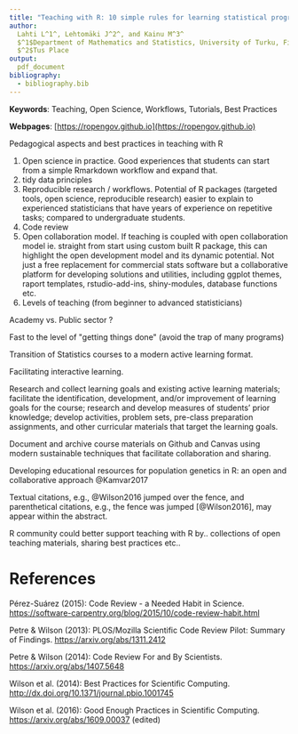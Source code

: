 ```yaml
---
title: "Teaching with R: 10 simple rules for learning statistical programming"
author:
  Lahti L^1^, Lehtomäki J^2^, and Kainu M^3^
  $^1$Department of Mathematics and Statistics, University of Turku, Finland
  $^2$Tus Place
output:
  pdf_document
bibliography:
  - bibliography.bib
---
```


**Keywords**: Teaching, Open Science, Workflows, Tutorials, Best Practices

**Webpages**: [https://ropengov.github.io](https://ropengov.github.io)

Pedagogical aspects and best practices in teaching with R

  1. Open science in practice. Good experiences that students can start from a simple Rmarkdown workflow and expand that.
  1. tidy data principles 
  1. Reproducible research / workflows. Potential of R packages (targeted tools, open science, reproducible research) easier to explain to experienced statisticians that have years of experience on repetitive tasks; compared to undergraduate students. 
  1. Code review
  1. Open collaboration model. If teaching is coupled with open collaboration model ie. straight from start using custom built R package, this can highlight the open development model and its dynamic potential. Not just a free replacement for commercial stats software but a collaborative platform for developing solutions and utilities, including ggplot themes, raport templates, rstudio-add-ins, shiny-modules, database functions etc.
  1. Levels of teaching (from beginner to advanced statisticians)

Academy vs. Public sector ?

Fast to the level of "getting things done" (avoid the trap of many programs)

Transition of Statistics courses to a modern active learning format. 

Facilitating interactive learning. 

Research and collect learning goals and existing active learning materials; facilitate the identification, development, and/or improvement of learning goals for the course; research and develop measures of students’ prior knowledge; develop activities, problem sets, pre-class preparation assignments, and other curricular materials that target the learning goals. 

Document and archive course materials on Github and Canvas using modern sustainable techniques that facilitate collaboration and sharing. 

Developing educational resources for population genetics in R: an open and collaborative approach @Kamvar2017

Textual citations, e.g., @Wilson2016 jumped over the fence, and parenthetical citations, e.g., the fence was jumped [@Wilson2016], may appear within the abstract.

R community could better support teaching with R by.. collections of open teaching materials, sharing best practices etc..



# References

Pérez-Suárez (2015): Code Review - a Needed Habit in Science. https://software-carpentry.org/blog/2015/10/code-review-habit.html

Petre & Wilson (2013): PLOS/Mozilla Scientific Code Review Pilot: Summary of Findings. https://arxiv.org/abs/1311.2412

Petre & Wilson (2014): Code Review For and By Scientists. https://arxiv.org/abs/1407.5648

Wilson et al. (2014): Best Practices for Scientific Computing. http://dx.doi.org/10.1371/journal.pbio.1001745

Wilson et al. (2016): Good Enough Practices in Scientific Computing. https://arxiv.org/abs/1609.00037 (edited)
